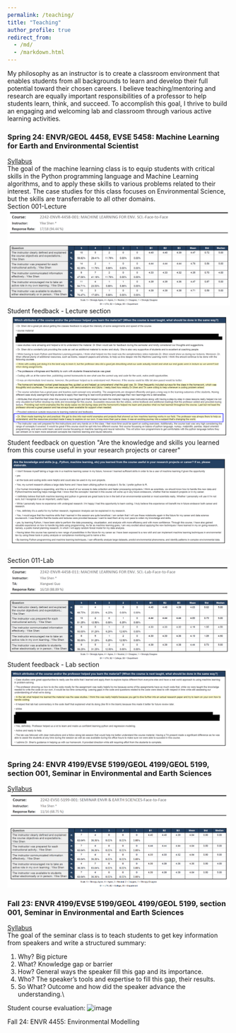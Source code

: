 ```yaml
---
permalink: /teaching/
title: "Teaching"
author_profile: true
redirect_from: 
  - /md/
  - /markdown.html
---
```


My philosophy as an instructor is to create a classroom environment that enables students from all backgrounds to learn and develop their full potential toward their chosen careers. I believe teaching/mentoring and research are equally important responsibilities of a professor to help students learn, think, and succeed. To accomplish this goal, I thrive to build an engaging and welcoming lab and classroom through various active learning activities. 

### Spring 24: ENVR/GEOL 4458, EVSE 5458: Machine Learning for Earth and Environmental Scientist 
[Syllabus](https://oit-ead-canvas-syllabus.s3.amazonaws.com/uta.instructure.com/2024-SPRING/175941-2242-ENVR-4458-001/2024-SPRING_2242-ENVR-4458-001.pdf)\
The goal of the machine learning class is to equip students with critical skills in the Python programming language and Machine Learning algorithms, and to apply these skills to various problems related to their interest. The case studies for this class focuses on Environmental Science, but the skills are transferrable to all other domains. \
Section 001-Lecture
![](MLLectureSpring24.png)
Student feedback - Lecture section
![](MLlectureFeedback.png)
Student feedback on question "Are the knowledge and skills you learned from this course useful in your research projects or career"
![](MLLectureFutureResearch.png)

Section 011-Lab
![](MLLAB_Spring24.png)
Student feedback - Lab section
![](MLLabfeedback.png)

### Spring 24: ENVR 4199/EVSE 5199/GEOL 4199/GEOL 5199, section 001, Seminar in Environmental and Earth Sciences
[Syllabus](https://oit-ead-canvas-syllabus.s3.amazonaws.com/uta.instructure.com/2024-SPRING/181879-2242-ENVR-4199-001/2024-SPRING_2242-ENVR-4199-001.pdf)\
![](Spring24MLseminar.png)

### Fall 23: ENVR 4199/EVSE 5199/GEOL 4199/GEOL 5199, section 001, Seminar in Environmental and Earth Sciences 
[Syllabus](https://oit-ead-canvas-syllabus.s3.amazonaws.com/uta.instructure.com/2023-FALL/157227-2238-EVSE-5199-001/2023-FALL_2238-EVSE-5199-001.pdf) \
The goal of the seminar class is to teach students to get key information from speakers and write a structured summary: 
1. Why? Big picture
2. What? Knowledge gap or barrier
3. How? General ways the speaker fill this gap and its importance.
4. Who? The speaker’s tools and expertise to fill this gap, their results.
5. So What? Outcome and how did the speaker advance the understanding.\

Student course evaluation:
<img width="859" alt="image" src="https://github.com/YikeShen/yikeshen.github.io/assets/25994057/3ba00eea-e87b-475c-8932-35135dc6956a">


Fall 24: ENVR 4455: Environmental Modelling
